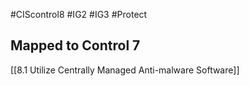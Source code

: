 #CIScontrol8 #IG2  #IG3 #Protect 
## Mapped to Control 7
[[8.1 Utilize Centrally Managed Anti-malware Software]]
